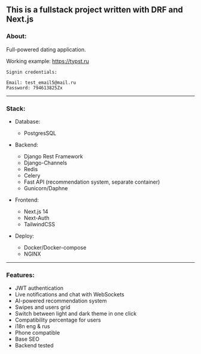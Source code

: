 ## This is a fullstack project written with DRF and Next.js
### About:
Full-powered dating application.

Working example: https://typst.ru

```
Signin credentials:

Email: test_email5@mail.ru
Password: 794613825Zx
```
___
### Stack:

- Database:
  - PostgresSQL

- Backend:
  - Django Rest Framework
  - Django-Channels
  - Redis
  - Celery
  - Fast API (recommendation system, separate container)
  - Gunicorn/Daphne

- Frontend:
  - Next.js 14
  - Next-Auth
  - TailwindCSS

- Deploy:
  - Docker/Docker-compose
  - NGINX
___
### Features:

- JWT authentication
- Live notifications and chat with WebSockets
- AI-powered recommendation system
- Swipes and users grid
- Switch between light and dark theme in one click
- Compatibility percentage for users
- i18n eng & rus
- Phone compatible
- Base SEO
- Backend tested